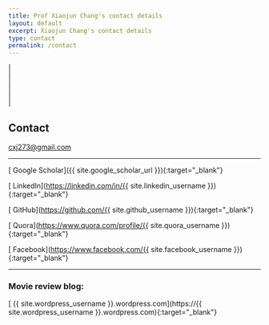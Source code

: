 ```yaml
---
title: Prof Xiaojun Chang's contact details
layout: default
excerpt: Xiaojun Chang's contact details
type: contact
permalink: /contact
---
```


| <a href="mailto:cxj273#gmail.com" target="_blank" style="text-align:center; display:block"><i class="fa fa-envelope ai-3x"></i></a> | <a href="{{ site.google_scholar_url }}" target="_blank" style="text-align:center; display:block"><i class="fa fa-google ai-3x"></i></a> | <a href="https://linkedin.com/in/{{ site.linkedin_username }}" target="_blank" style="text-align:center; display:block"><i class="fa fa-linkedin ai-3x"></i></a> | <a href="https://profiles.uts.edu.au/XiaoJun.Chang" target="_blank" style="text-align:center; display:block"><i class="fa fa-graduation-cap ai-3x"></i></a> |

<div markdown="1" class="contact">

## Contact

[<i class="fa fa-envelope"></i> cxj273@gmail.com](mailto:cxj273@gmail.com)

---

[<i class="ai ai-google-scholar-square"></i> Google Scholar]({{ site.google_scholar_url }}){:target="_blank"}

[<i class="fa fa-linkedin"></i> LinkedIn](https://linkedin.com/in/{{ site.linkedin_username }}){:target="_blank"}

[<i class="fa fa-github"></i> GitHub](https://github.com/{{ site.github_username }}){:target="_blank"}

[<i class="fa fa-quora"></i> Quora](https://www.quora.com/profile/{{ site.quora_username }}){:target="_blank"}

[<i class="fa fa-facebook"></i> Facebook](https://www.facebook.com/{{ site.facebook_username }}){:target="_blank"}

---

### Movie review blog:

[<i class="fa fa-wordpress"></i> {{ site.wordpress_username }}.wordpress.com](https://{{ site.wordpress_username }}.wordpress.com){:target="_blank"}

</div>
